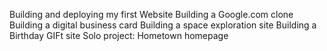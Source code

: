 Building and deploying my first Website
Building a Google.com clone
Building a digital business card
Building a space exploration site
Building a Birthday GIFt site
Solo project: Hometown homepage
